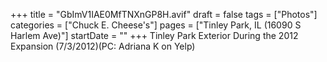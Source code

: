 +++
title = "GbImV1IAE0MfTNXnGP8H.avif"
draft = false
tags = ["Photos"]
categories = ["Chuck E. Cheese's"]
pages = ["Tinley Park, IL (16090 S Harlem Ave)"]
startDate = ""
+++
Tinley Park Exterior During the 2012 Expansion (7/3/2012)(PC: Adriana K on Yelp)
